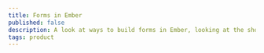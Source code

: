 ```yaml
---
title: Forms in Ember
published: false
description: A look at ways to build forms in Ember, looking at the shortcoming, offering a better solution
tags: product
---
```



